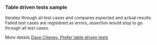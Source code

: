 
### Table driven tests sample

Iterates through all test cases and compares expected and actual results. 
Failed test cases are registered as errors, assertion would stop to go through all test cases.

More details [Dave Cheney, Prefer table driven tests](https://dave.cheney.net/2019/05/07/prefer-table-driven-tests)